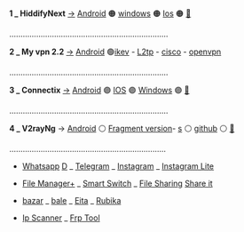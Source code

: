 

 **1 _  HiddifyNext** [→](h.md) [Android](https://github.com/hiddify/hiddify-next/releases/latest/download/hiddify-android-universal.apk) 🟠 [windows](https://github.com/hiddify/hiddify-next/releases/latest/download/hiddify-windows-x64-setup.zip) 🟠 [Ios](https://testflight.apple.com/join/URrT6ZWm) 🟠 [🎥](h.md)


 .......................................................................
 
 **2 _ My vpn 2.2** [→](m.md) [Android](https://drive.google.com/uc?export=download&id=11cJix1IfN6_XsI1-kiovHOK2Isi7IH7B) 🟢[ikev](https://github.com/mostafacpr/Myvpn/blob/main/ikev.md) - [L2tp](https://github.com/mostafacpr/Myvpn/blob/main/L2tp.md) - [cisco](https://github.com/mostafacpr/Myvpn/blob/main/openconnect.md) - [openvpn](https://github.com/mostafacpr/Myvpn/blob/main/openvpn.md)

 .......................................................................

 **3 _  Connectix** [→](c.md) [Android](https://apps.irancdn.org/android/Connectix-1.3.2.apk) 🟣 [IOS](http://testflight.apple.com/join/ATDvld9Y) 🟣 [Windows](https://apps.irancdn.org/windows/Connectix-1.3.2.zip)  🟣 [🎥](https://drive.google.com/file/d/1ZNYhNTZCxctBvze1bEsSok4ujWjHx756/view?usp=drive_web)

.......................................................................

 **4 _  V2rayNg** → [Android](https://github.com/2dust/v2rayNG/releases/download/1.8.12/v2rayNG_1.8.12.apk) ⚪ [Fragment version](https://github.com/2dust/v2rayNG/releases/download/1.8.17/v2rayNG_1.8.17.apk)- [s](short.gfix4600.workers.dev/SQjs2X) ⚪ [github](https://github.com/2dust/v2rayNG/releases) ⚪ [🎥](v.md)

 ......................................................................

* [Whatsapp](https://www.whatsapp.com/android?lang=fa) [D](http://uplnk.com/f/d8555c94/whatsapp.apk) _ [Telegram](https://telegram.org/dl/android/apk) _ [Instagram](https://apkflash.com/apk/app/com.instagram.android/instagram/download) _  [Instagram Lite](https://apkflash.com/apk/app/com.instagram.lite/instagram-lite)

* [File Manager+](https://drive.google.com/file/d/1zKIXpw7P1nHTqxy0hErBOot1tzuBhZ-P/view?usp=sharing) _ [Smart Switch](https://apkflash.com/apk/app/com.sec.android.easyMover/smart-switch0) _ [File Sharing](https://transfer.sh/)  [Share it](https://www.farsroid.com/shareit-android/)

* [bazar](cafebazaar.ir/download/bazaar.apk) _ [bale](https://bale.ai/apk/bale.apk) _ [Eita](eitaa.com/app/apk) _ [Rubika](cdnu5.iranlms.ir/RubX_3_0_1.apk)

* [Ip Scanner](https://vfarid.github.io/cf-ip-scanner/) _ [Frp Tool](https://frp.owest.ir/) 
